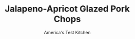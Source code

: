 ---
layout: ../../layouts/MarkdownPostLayout.astro
title: Jalapeno-Apricot Glazed Pork Chops
author: America's Test Kitchen
pubDate: 2023-03-15
description: "To highlight porks natural sweetness, we paired our meaty chops with a punchy sweet-and-sour sauce."
image_url: https://res.cloudinary.com/hksqkdlah/image/upload/ar_1:1,c_fill,dpr_2.0,f_auto,fl_lossy.progressive.strip_profile,g_faces:auto,q_auto:low,w_344/41100-sfs-jalapeno-apricot-glazed-pork-chops-11
tags: ["Main Courses","Pork"]
calories: 1566
protein: 31
carbohydrates: 28
fats: 
fiber: 
ingredients: ["4 (6- to 8-ounce), bone-in pork rib chops, ¾ to 1 inch thick, trimmed",", Kosher salt and pepper","1 tablespoon, vegetable oil","1 , jalapeno chile, stemmed and sliced into thin rings","1 , shallot, sliced thin","2 , garlic cloves, sliced thin","1/2 cup, apricot preserves","2 tablespoons, cider vinegar"]
serves: 4
time: "25 minutes, plus 1 hour salting"
instructions: ["Using kitchen shears, snip through fat surrounding loin muscle of each chop in 2 places about 2 inches apart, being careful not to cut too deeply into meat. Sprinkle each chop with ¾ teaspoon salt. Place chops on large plate, cover with plastic wrap, and refrigerate for at least 1 hour or up to 24 hours.","Pat chops dry with paper towels and season with pepper. Heat oil in 12-inch nonstick skillet over medium-high heat until just smoking. Place chops in skillet and cook until golden brown and meat registers 140 degrees, 3 to 4 minutes per side. Transfer chops to platter and tent with aluminum foil.","Add jalapeno, shallot, and garlic to fat left in skillet and cook over medium heat until softened, about 1 minute. Add preserves and vinegar, bring to quick boil, then remove from heat. Add any accumulated meat juices from platter to skillet and season sauce with salt and pepper to taste. Pour sauce over chops. Serve."]
nutrition: ["593 mg Potassium","320 mg Phosphorus","45 mg Calcium","1 mg Iron","42 mg Magnesium","608 mg Sodium","2 mg Zinc","17 g Fat","9 mg Niacin (B3)","7 g Monounsaturated","2 g Polyunsaturated","8 mg Vitamin C","102 mg Cholesterol","4 g Saturated","4 µg Folate (food)","18 g Sugars","2 µg Vitamin K","134 g Water","28 g Carbs","4 µg Folate equivalent (total)","31 g Protein","1 mg Vitamin E","1 mg Vitamin B6","9 µg Vitamin A","391 kcal Energy","17 g Sugars, added","1566 calories"]
notes: "We prefer natural pork here, but if your pork is enhanced (injected with a salt solution), decrease the salt in step 1 to ½ teaspoon per chop. Use pork chops of the same thickness to ensure even cooking. Pork chops can buckle during cooking and cook unevenly. To prevent this, we use kitchen shears to snip the fat surrounding the loin portion of each chop."
---
